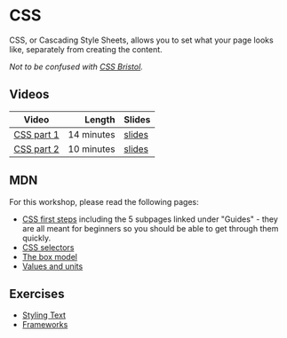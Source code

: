 # CSS

CSS, or Cascading Style Sheets, allows you to set what your page looks like, separately from creating the content.

_Not to be confused with [CSS Bristol](https://cssbristol.co.uk/)._

## Videos

| Video | Length | Slides |
|-------|-------:|--------|
| [CSS part 1](https://web.microsoftstream.com/video/966c07b6-6f2f-4676-b348-e942101be174) | 14 minutes | [slides](https://uob-my.sharepoint.com/:b:/g/personal/me17847_bristol_ac_uk/EXPRGR7nfbdLgB8krc9jTFcBHEH__HvV-vqXfbmYemGfnA?e=lwKNBI) |
| [CSS part 2](https://web.microsoftstream.com/video/b38974b4-2675-4143-82c8-a8ff2c6a3288) | 10 minutes | [slides](https://uob-my.sharepoint.com/:b:/g/personal/me17847_bristol_ac_uk/EaPEjEpM1JtNkDwYQyQ8tCUBFT6Q78VI4QKMSANf6jhfyg?e=VIS7eB) |

## MDN

For this workshop, please read the following pages:

  - [CSS first steps](https://developer.mozilla.org/en-US/docs/Learn/CSS/First_steps) including the 5 subpages linked under "Guides" - they are all meant for beginners so you should be able to get through them quickly.
  - [CSS selectors](https://developer.mozilla.org/en-US/docs/Learn/CSS/Building_blocks/Selectors)
  - [The box model](https://developer.mozilla.org/en-US/docs/Learn/CSS/Building_blocks/The_box_model)
  - [Values and units](https://developer.mozilla.org/en-US/docs/Learn/CSS/Building_blocks/Values_and_units)

## Exercises

  - [Styling Text](./text.md)
  - [Frameworks](./framework.md)
